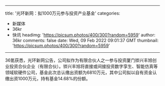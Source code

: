 
---
title: '光环新网：拟1000万元参与投资产业基金'
categories: 
 - 新媒体
 - 36kr
 - 快讯
headimg: 'https://picsum.photos/400/300?random=5959'
author: 36kr
comments: false
date: Wed, 09 Feb 2022 09:01:37 GMT
thumbnail: 'https://picsum.photos/400/300?random=5959'
---

<div>   
36氪获悉，光环新网公告，公司拟作为有限合伙人之一参与投资厦门铧兴丰旭创业投资合伙企业（有限合伙）。铧兴丰旭将直接或间接投资数字孪生、智能仿真等领域软硬件公司，基金此次总认缴出资额为6810万元，其中公司拟以自有资金认缴出资1000万元，持有基金14.68%的份额。  
</div>
            